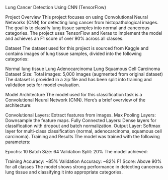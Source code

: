 Lung Cancer Detection Using CNN (TensorFlow)

Project Overview
This project focuses on using Convolutional Neural Networks (CNN) for detecting lung cancer from histopathological images. The goal is to classify lung tissue samples into normal and cancerous categories. The project uses TensorFlow and Keras to implement the model and achieves an F1 score of over 90% across all classes.

Dataset
The dataset used for this project is sourced from Kaggle and contains images of lung tissue samples, divided into the following categories:

Normal lung tissue
Lung Adenocarcinoma
Lung Squamous Cell Carcinoma
Dataset Size:
Total images: 5,000 images (augmented from original dataset)
The dataset is provided in a zip file and has been split into training and validation sets for model evaluation.

Model Architecture
The model used for this classification task is a Convolutional Neural Network (CNN). Here’s a brief overview of the architecture:

Convolutional Layers: Extract features from images.
Max Pooling Layers: Downsample the feature maps.
Fully Connected Layers: Dense layers for classification with dropout and batch normalization.
Output Layer: Softmax layer for multi-class classification (normal, adenocarcinoma, squamous cell carcinoma).
Training and Results
The model was trained with the following parameters:

Epochs: 10
Batch Size: 64
Validation Split: 20%
The model achieved:

Training Accuracy: ~85%
Validation Accuracy: ~82%
F1 Score: Above 90% for all classes
The model shows strong performance in detecting cancerous lung tissue and classifying it into appropriate categories.



